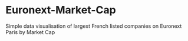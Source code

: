 # Euronext-Market-Cap
Simple data visualisation of largest French listed companies on Euronext Paris by Market Cap
